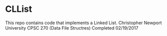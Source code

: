 # CLList

This repo contains code that implements a Linked List.
Christopher Newport University CPSC 270 (Data File Structres) 
Completed 02/19/2017
